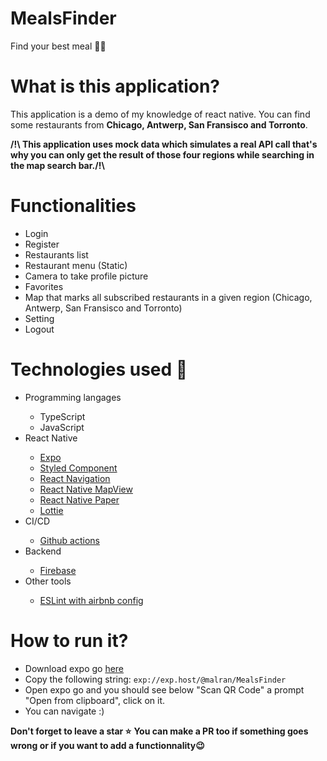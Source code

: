 # MealsFinder
Find your best meal 🍴🍕

<h1>What is this application?</h1>
<p>This application is a demo of my knowledge of react native. You can find some restaurants from <strong>Chicago, Antwerp, San Fransisco and Torronto</strong>.</p>
<p><strong>/!\ This application uses mock data which simulates a real API call that's why you can only get the result of those four regions while searching in the map search bar./!\</strong></p>

<h1>Functionalities </h1>
<ul>
  <li>Login</li>
  <li>Register</li>
  <li>Restaurants list</li>
  <li>Restaurant menu (Static)</li>
  <li>Camera to take profile picture</li>
  <li>Favorites</li>
  <li>Map that marks all subscribed restaurants in a given region (Chicago, Antwerp, San Fransisco and Torronto)</li>
  <li>Setting</li>
  <li>Logout</li>
</ul>

<h1>Technologies used 🤖</h1>
<ul>
  <li>Programming langages</li>
  <ul>
    <li>TypeScript</li>
    <li>JavaScript</li>
  </ul>
  <li>React Native</li>
  <ul>
    <li><a href="https://docs.expo.dev/">Expo</a></li>
    <li><a href="https://styled-components.com/">Styled Component</a></li>
    <li><a href="https://reactnavigation.org/">React Navigation</a></li>
    <li><a href="https://docs.expo.dev/versions/latest/sdk/map-view/">React Native MapView</a></li>
    <li><a href="https://reactnativepaper.com/">React Native Paper</a></li>
    <li><a href="https://github.com/lottie-react-native/lottie-react-native">Lottie</a></li>
  </ul>
  <li>CI/CD</li>
  <ul>
    <li><a href="https://github.com/ma-ranaivoson/MealsFinder/actions">Github actions</a></li>
  </ul>
  <li>Backend</li>
  <ul>
    <li><a href="https://firebase.google.com/">Firebase</a></li>
  </ul>
  <li>Other tools</li>
  <ul>
    <li><a href="https://eslint.org/">ESLint with airbnb config</a></li>
  </ul>
</ul>

<h1>How to run it?</h1>
<ul>
  <li>Download expo go <a href="https://expo.dev/client">here</a></li>
  <li>Copy the following string: <code>exp://exp.host/@malran/MealsFinder</code></li>
  <li>Open expo go and you should see below "Scan QR Code"  a prompt "Open from clipboard", click on it.</li>
  <li>You can navigate :)</li>
</ul>
<strong>Don't forget to leave a star ⭐</strong>
<strong>You can make a PR too if something goes wrong or if you want to add a functionnality😉</strong>
    
